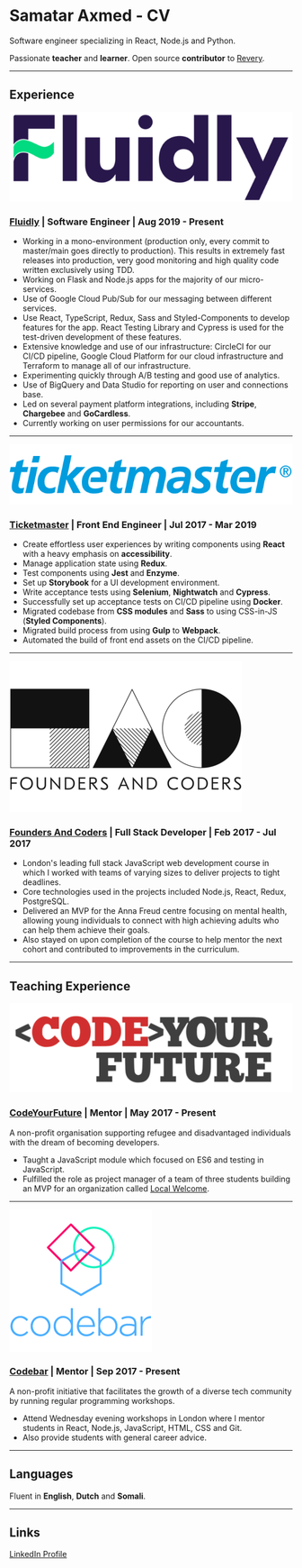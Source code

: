 # Samatar Axmed - CV

Software engineer specializing in React, Node.js and Python.

Passionate **teacher** and **learner**. Open source **contributor** to [Revery](https://github.com/revery-ui/revery).

---

## Experience

![fluidly-logo](assets/fluidly_logo.png?raw=true)

### [Fluidly](https://fluidly.co.uk) | Software Engineer | Aug 2019 - Present

- Working in a mono-environment (production only, every commit to master/main goes directly to production). This results in extremely fast releases into production, very good monitoring and high quality code written exclusively using TDD.
- Working on Flask and Node.js apps for the majority of our micro-services.
- Use of Google Cloud Pub/Sub for our messaging between different services.
- Use React, TypeScript, Redux, Sass and Styled-Components to develop features for the app. React Testing Library and Cypress is used for the test-driven development of these features.
- Extensive knowledge and use of our infrastructure: CircleCI for our CI/CD pipeline, Google Cloud Platform for our cloud infrastructure and Terraform to manage all of our infrastructure.
- Experimenting quickly through A/B testing and good use of analytics.
- Use of BigQuery and Data Studio for reporting on user and connections base.
- Led on several payment platform integrations, including **Stripe**, **Chargebee** and **GoCardless**.
- Currently working on user permissions for our accountants. 


---

![ticketmaster-logo](assets/tmlogo_blue.png?raw=true)

### [Ticketmaster](https://ticketmaster.co.uk) | Front End Engineer | Jul 2017 - Mar 2019

- Create effortless user experiences by writing components using **React** with a heavy emphasis on **accessibility**.
- Manage application state using **Redux**.
- Test components using **Jest** and **Enzyme**.
- Set up **Storybook** for a UI development environment.
- Write acceptance tests using **Selenium**, **Nightwatch** and **Cypress**.
- Successfully set up acceptance tests on CI/CD pipeline using **Docker**.
- Migrated codebase from **CSS modules** and **Sass** to using CSS-in-JS (**Styled Components**).
- Migrated build process from using **Gulp** to **Webpack**.
- Automated the build of front end assets on the CI/CD pipeline.

---

![founders-and-coders-logo](assets/foundersandcoders_logo.png?raw=true)

### [Founders And Coders](https://foundersandcoders.com) | Full Stack Developer | Feb 2017 - Jul 2017

- London's leading full stack JavaScript web development course in which I worked with teams of varying sizes to deliver projects to tight deadlines.
- Core technologies used in the projects included Node.js, React, Redux, PostgreSQL.
- Delivered an MVP for the Anna Freud centre focusing on mental health, allowing young individuals to connect with high achieving adults who can help them achieve their goals.
- Also stayed on upon completion of the course to help mentor the next cohort and contributed to improvements in the curriculum.

---

## Teaching Experience

![codeyourfuture-logo](assets/codeyourfuture_logo.png?raw=true)

### [CodeYourFuture](https://codeyourfuture.io) | Mentor | May 2017 - Present

A non-profit organisation supporting refugee and disadvantaged individuals with the dream of becoming developers.

- Taught a JavaScript module which focused on ES6 and testing in JavaScript.
- Fulfilled the role as project manager of a team of three students building an MVP for an organization called [Local Welcome](https://www.localwelcome.org/).

---

![codebar-logo](assets/codebar_logo.png?raw=true)

### [Codebar](https://codebar.io) | Mentor | Sep 2017 - Present

A non-profit initiative that facilitates the growth of a diverse tech community by running regular programming workshops.

- Attend Wednesday evening workshops in London where I mentor students in React, Node.js, JavaScript, HTML, CSS and Git.
- Also provide students with general career advice.

---

## Languages

Fluent in **English**, **Dutch** and **Somali**.

---

## Links

[LinkedIn Profile](https://linkedin.com/in/samatar-axmed)
